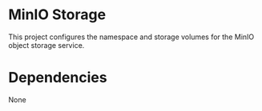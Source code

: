 MinIO Storage
=============
This project configures the namespace and storage volumes for the MinIO object
storage service.

Dependencies
============
None
